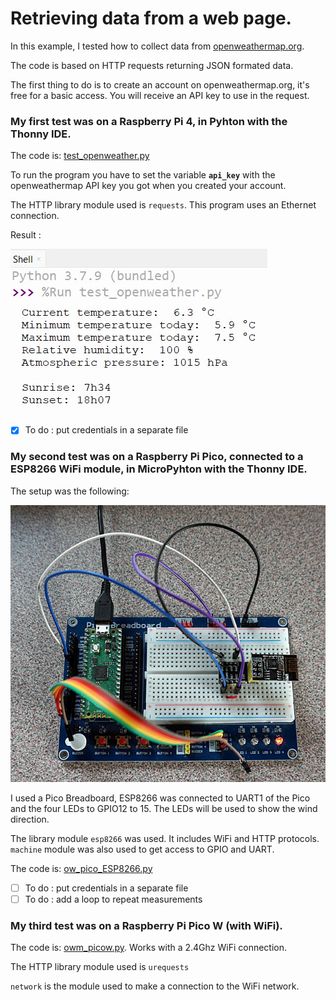 # Retrieving data from a web page.

In this example, I tested how to collect data from [openweathermap.org](https://openweathermap.org/current).

The code is based on HTTP requests returning JSON formated data.

The first thing to do is to create an account on openweathermap.org, it's free for a basic access. You will receive an API key to use in the request.

### My first test was on a Raspberry Pi 4, in Pyhton with the Thonny IDE.

The code is: [test_openweather.py](test_openweather.py)

To run the program you have to set the variable **`api_key`** with the openweathermap API key you got when you created your account.

The HTTP library module used is `requests`. This program uses an Ethernet connection.

Result :

![](screen_copy.jpg)

- [x] To do : put credentials in a separate file

### My second test was on a Raspberry Pi Pico, connected to a ESP8266 WiFi module, in MicroPyhton with the Thonny IDE.

The setup was the following:

![](Pico_ESP8266.jpg)

I used a Pico Breadboard, ESP8266 was connected to UART1 of the Pico and the four LEDs to GPIO12 to 15. The LEDs will be used to show the wind direction.

The library module `esp8266`  was used. It includes WiFi and HTTP protocols.
`machine` module was also used to get access to GPIO and UART.

The code is: [ow_pico_ESP8266.py](ow_pico_ESP8266.py)

- [ ] To do : put credentials in a separate file
- [ ] To do : add a loop to repeat measurements

### My third test was on a Raspberry Pi Pico W (with WiFi).

The code is: [owm_picow.py](owm_picow.py). Works with a 2.4Ghz WiFi connection.

The HTTP library module used is `urequests`

`network` is the module used to make a connection to the WiFi network.
